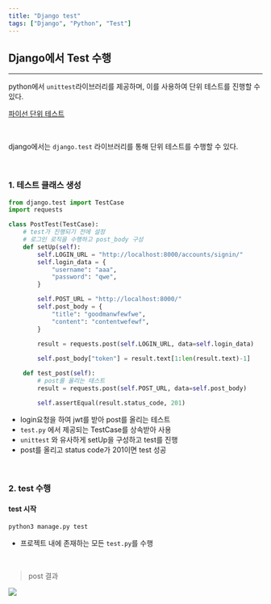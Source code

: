 ```yaml
---
title: "Django test"
tags: ["Django", "Python", "Test"]
---
```




## Django에서 Test 수행

<hr>

python에서 `unittest`라이브러리를 제공하며, 이를 사용하여 단위 테스트를 진행할 수 있다.

[파이선 단위 테스트](https://don2101.github.io/2019/06/10/Python-Unit-Test/)

<br>

django에서는 `django.test` 라이브러리를 통해 단위 테스트를 수행할 수 있다.

<br>

### 1. 테스트 클래스 생성

```python
from django.test import TestCase
import requests

class PostTest(TestCase):
    # test가 진행되기 전에 설정
    # 로그인 로직을 수행하고 post_body 구성
    def setUp(self):
        self.LOGIN_URL = "http://localhost:8000/accounts/signin/"
        self.login_data = {
            "username": "aaa",
            "password": "qwe",
        }

        self.POST_URL = "http://localhost:8000/"
        self.post_body = {
            "title": "goodmanwfewfwe",
            "content": "contentwefewf",
        }

        result = requests.post(self.LOGIN_URL, data=self.login_data)
        
        self.post_body["token"] = result.text[1:len(result.text)-1]

    def test_post(self):
        # post를 올리는 테스트
        result = requests.post(self.POST_URL, data=self.post_body)

        self.assertEqual(result.status_code, 201)
```

- login요청을 하여 jwt를 받아 post를 올리는 테스트
- `test.py` 에서 제공되는 TestCase를 상속받아 사용
- `unittest` 와 유사하게 setUp을 구성하고 test를 진행
- post를 올리고 status code가 201이면 test 성공

<br>

### 2. test 수행

#### test 시작

```bash
python3 manage.py test
```

- 프로젝트 내에 존재하는 모든 `test.py`를 수행

<br>

> post 결과

![](https://user-images.githubusercontent.com/19590371/66265346-ea271100-e84f-11e9-8c75-60d1d031b447.png)




